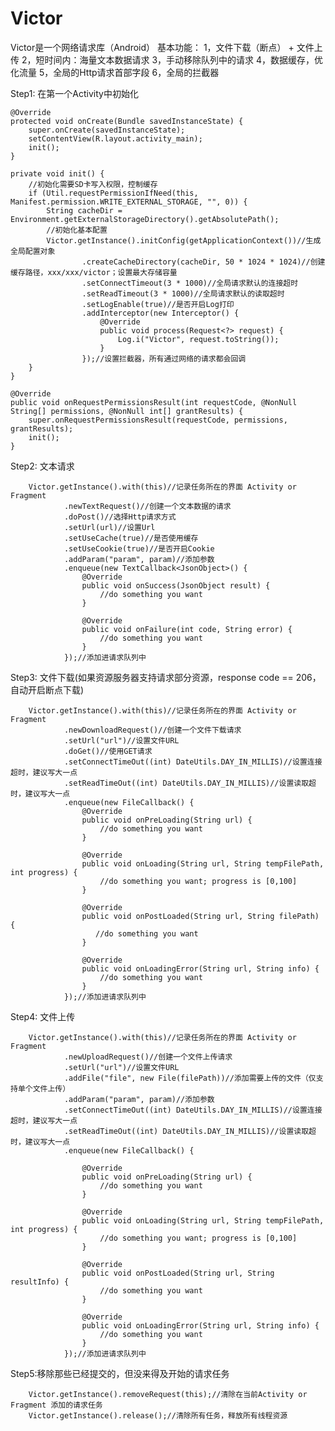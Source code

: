 # Victor

Victor是一个网络请求库（Android）
基本功能：
1，文件下载（断点） + 文件上传
2，短时间内：海量文本数据请求
3，手动移除队列中的请求
4，数据缓存，优化流量
5，全局的Http请求首部字段
6，全局的拦截器

Step1: 在第一个Activity中初始化



    @Override
    protected void onCreate(Bundle savedInstanceState) {
        super.onCreate(savedInstanceState);
        setContentView(R.layout.activity_main);
        init();
    }

    private void init() {
        //初始化需要SD卡写入权限，控制缓存
        if (Util.requestPermissionIfNeed(this, Manifest.permission.WRITE_EXTERNAL_STORAGE, "", 0)) {
            String cacheDir = Environment.getExternalStorageDirectory().getAbsolutePath();
            //初始化基本配置
            Victor.getInstance().initConfig(getApplicationContext())//生成全局配置对象
                    .createCacheDirectory(cacheDir, 50 * 1024 * 1024)//创建缓存路径，xxx/xxx/victor；设置最大存储容量
                    .setConnectTimeout(3 * 1000)//全局请求默认的连接超时
                    .setReadTimeout(3 * 1000)//全局请求默认的读取超时
                    .setLogEnable(true)//是否开启Log打印
                    .addInterceptor(new Interceptor() {
                        @Override
                        public void process(Request<?> request) {
                            Log.i("Victor", request.toString());
                        }
                    });//设置拦截器，所有通过网络的请求都会回调
        }
    }

    @Override
    public void onRequestPermissionsResult(int requestCode, @NonNull String[] permissions, @NonNull int[] grantResults) {
        super.onRequestPermissionsResult(requestCode, permissions, grantResults);
        init();
    }



Step2: 文本请求



        Victor.getInstance().with(this)//记录任务所在的界面 Activity or Fragment
                .newTextRequest()//创建一个文本数据的请求
                .doPost()//选择Http请求方式
                .setUrl(url)//设置Url
                .setUseCache(true)//是否使用缓存
                .setUseCookie(true)//是否开启Cookie
                .addParam("param", param)//添加参数
                .enqueue(new TextCallback<JsonObject>() {
                    @Override
                    public void onSuccess(JsonObject result) {
                        //do something you want
                    }

                    @Override
                    public void onFailure(int code, String error) {
                        //do something you want
                    }
                });//添加进请求队列中



Step3: 文件下载(如果资源服务器支持请求部分资源，response code == 206，自动开启断点下载)



        Victor.getInstance().with(this)//记录任务所在的界面 Activity or Fragment
                .newDownloadRequest()//创建一个文件下载请求
                .setUrl("url")//设置文件URL
                .doGet()//使用GET请求
                .setConnectTimeOut((int) DateUtils.DAY_IN_MILLIS)//设置连接超时，建议写大一点
                .setReadTimeOut((int) DateUtils.DAY_IN_MILLIS)//设置读取超时，建议写大一点
                .enqueue(new FileCallback() {
                    @Override
                    public void onPreLoading(String url) {
                        //do something you want
                    }

                    @Override
                    public void onLoading(String url, String tempFilePath, int progress) {
                        //do something you want; progress is [0,100]
                    }

                    @Override
                    public void onPostLoaded(String url, String filePath) {
                       //do something you want
                    }

                    @Override
                    public void onLoadingError(String url, String info) {
                        //do something you want
                    }
                });//添加进请求队列中



Step4: 文件上传



        Victor.getInstance().with(this)//记录任务所在的界面 Activity or Fragment
                .newUploadRequest()//创建一个文件上传请求
                .setUrl("url")//设置文件URL
                .addFile("file", new File(filePath))//添加需要上传的文件（仅支持单个文件上传）
                .addParam("param", param)//添加参数
                .setConnectTimeOut((int) DateUtils.DAY_IN_MILLIS)//设置连接超时，建议写大一点
                .setReadTimeOut((int) DateUtils.DAY_IN_MILLIS)//设置读取超时，建议写大一点
                .enqueue(new FileCallback() {

                    @Override
                    public void onPreLoading(String url) {
                        //do something you want
                    }

                    @Override
                    public void onLoading(String url, String tempFilePath, int progress) {
                        //do something you want; progress is [0,100]
                    }

                    @Override
                    public void onPostLoaded(String url, String resultInfo) {
                        //do something you want
                    }

                    @Override
                    public void onLoadingError(String url, String info) {
                        //do something you want
                    }
                });//添加进请求队列中



Step5:移除那些已经提交的，但没来得及开始的请求任务



        Victor.getInstance().removeRequest(this);//清除在当前Activity or Fragment 添加的请求任务
        Victor.getInstance().release();//清除所有任务，释放所有线程资源